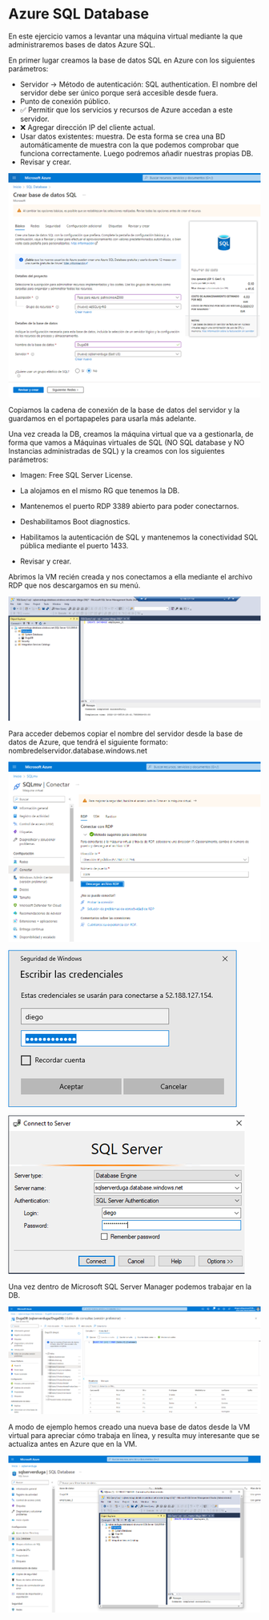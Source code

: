 # Azure SQL Database

En este ejercicio vamos a levantar una máquina virtual mediante la que administraremos bases de datos Azure SQL.

En primer lugar creamos la base de datos SQL en Azure con los siguientes parámetros:
- Servidor -> Método de autenticación: SQL authentication. El nombre del servidor debe ser único porque será accesible desde fuera.
- Punto de conexión público.
- ✅ Permitir que los servicios y recursos de Azure accedan a este servidor.
- ❌ Agregar dirección IP del cliente actual.
- Usar datos existentes: muestra. De esta forma se crea una BD automáticamente de muestra con la que podemos comprobar que funciona correctamente. Luego podremos añadir nuestras propias DB.
- Revisar y crear.

![img01](img/img01.png)

Copiamos la cadena de conexión de la base de datos del servidor y la guardamos en el portapapeles para usarla más adelante.

Una vez creada la DB, creamos la máquina virtual que va a gestionarla, de forma que vamos a Máquinas virtuales de SQL (NO SQL database y NO Instancias administradas de SQL) y la creamos con los siguientes parámetros:
- Imagen: Free SQL Server License.

- La alojamos en el mismo RG que tenemos la DB.

- Mantenemos el puerto RDP 3389 abierto para poder conectarnos.

- Deshabilitamos Boot diagnostics.

- Habilitamos la autenticación de SQL y mantenemos la conectividad SQL pública mediante el puerto 1433.

- Revisar y crear.

Abrimos la VM recién creada y nos conectamos a ella mediante el archivo RDP que nos descargamos en su menú.

![img01](img/img07.png)

Para acceder debemos copiar el nombre del servidor desde la base de datos de Azure, que tendrá el siguiente formato: nombredelservidor.database.windows.net

![img01](img/img03.png)

![img01](img/img04.png)

![img01](img/img05.png)

Una vez dentro de Microsoft SQL Server Manager podemos trabajar en la DB.

![img01](img/img06.png)

A modo de ejemplo hemos creado una nueva base de datos desde la VM virtual para apreciar cómo trabaja en línea, y resulta muy interesante que se actualiza antes en Azure que en la VM.

![img01](img/img08.png)